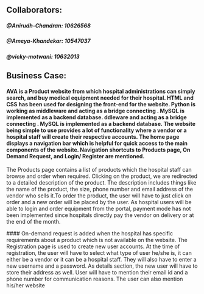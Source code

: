 ## Collaborators:
##### @Anirudh-Chandran: 10626568
##### @Ameya-Khandekar: 10547037
##### @vicky-motwani: 10632013

## Business Case:
#### AVA is a Product website from which hospital administrations can simply search, and buy medical equipment needed for their hospital. HTML and CSS has been used for designing the front-end for the website. Python is working as middleware and acting as a bridge connecting . MySQL is implemented as a backend database. ddleware and acting as a bridge connecting . MySQL is implemented as a backend database. The website being simple to use provides a lot of functionality where a vendor or a hospital staff will create their respective accounts. The home page displays a navigation bar which is helpful for quick access to the main components of the website. Navigation shortcuts to Products page, On Demand Request, and Login/ Register are mentioned.
The Products page contains a list of products which the hospital staff can browse and order when required. Clicking on the product, we are redirected to a detailed description of the product. The description includes things like the name of the product, the size, phone number and email address of the vendor who sells it.To order the product, the user will have to just click on order and a new order will be placed by the user. As hospital users will be able to login and order equipment from the portal, payment mode has not been implemented since hospitals directly pay the vendor on delivery or at the end of the month.

<Add More Info> #### On-demand request is added when the hospital has specific requirements about a product which is not available on the website. The Registration page is used to create new user accounts. At the time of registration, the user will have to select what type of user he/she is, it can either be a vendor or it can be a hospital staff. They will also have to enter a new username and a password. As details section, the new user will have to store their address as well. User will have to mention their email id and a phone number for communication reasons. The user can also mention his/her website

